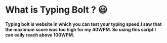 # What is Typing Bolt ? :smiley:
#### Typing bolt is website in which you can test your typing speed.I saw that the maximum score was too high for my 40WPM. So using this script I can eaily reach above 100WPM.</h4>
